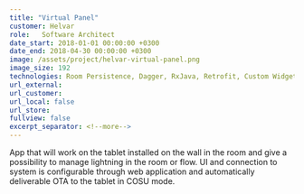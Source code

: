 ```yaml
---
title: "Virtual Panel"
customer: Helvar
role:	Software Architect
date_start: 2018-01-01 00:00:00 +0300
date_end: 2018-04-30 00:00:00 +0300
image: /assets/project/helvar-virtual-panel.png
image_size: 192
technologies: Room Persistence, Dagger, RxJava, Retrofit, Custom Widgets, AWS S3, COSU
url_external: 
url_customer:
url_local: false
url_store: 
fullview: false
excerpt_separator: <!--more-->
---
```

App that will work on the tablet installed on the wall in the room and give a possibility to manage lightning in the room or flow. UI and connection to system is configurable through web application and automatically deliverable OTA to the tablet in COSU mode.
